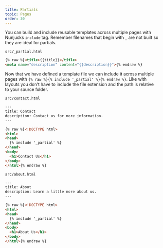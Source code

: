 ```yaml
---
title: Partials
topic: Pages
order: 30
---
```



You can build and include reusable templates across multiple pages with Nunjucks `include` tag. Remember filenames that begin with `_` are not built so they are ideal for partials.

<code class="filename">src/_partial.html</code>

```html
{% raw %}<title>{{title}}</title>
<meta name="description" content="{{description}}">{% endraw %}
```

Now that we have defined a template file we can include it across multiple pages with `{% raw %}{% include '_partial' %}{% endraw %}`. Like with layouts you don't have to include the file extension and the path is relative to your source folder.

<code class="filename">src/contact.html</code>

```html
---
title: Contact
description: Contact us for more information.
---

{% raw %}<!DOCTYPE html>
<html>
<head>
  {% include '_partial' %}
</head>
<body>
  <h1>Contact Us</h1>
</body>
</html>{% endraw %}
```

<code class="filename">src/about.html</code>

```html
---
title: About
description: Learn a little more about us.
---

{% raw %}<!DOCTYPE html>
<html>
<head>
  {% include '_partial' %}
</head>
<body>
  <h1>About Us</h1>
</body>
</html>{% endraw %}
```

